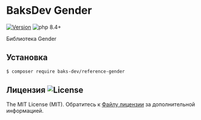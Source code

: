 # BaksDev Gender

[![Version](https://img.shields.io/badge/version-7.2.0-blue)](https://github.com/baks-dev/reference-gender/releases)
![php 8.4+](https://img.shields.io/badge/php-min%208.4-red.svg)

Библиотека Gender

## Установка

``` bash
$ composer require baks-dev/reference-gender
```

## Лицензия ![License](https://img.shields.io/badge/MIT-green)

The MIT License (MIT). Обратитесь к [Файлу лицензии](LICENSE.md) за дополнительной информацией.

